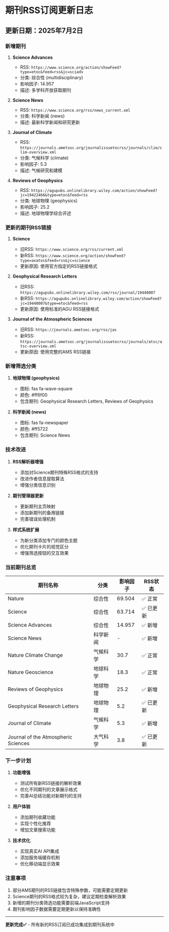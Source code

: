 # 期刊RSS订阅更新日志

## 更新日期：2025年7月2日

### 新增期刊

1. **Science Advances**
   - RSS: `https://www.science.org/action/showFeed?type=etoc&feed=rss&jc=sciadv`
   - 分类: 综合性 (multidisciplinary)
   - 影响因子: 14.957
   - 描述: 多学科开放获取期刊

2. **Science News**
   - RSS: `https://www.science.org/rss/news_current.xml`
   - 分类: 科学新闻 (news)
   - 描述: 最新科学新闻和研究更新

3. **Journal of Climate**
   - RSS: `https://journals.ametsoc.org/journalissuetocrss/journals/clim/clim-overview.xml`
   - 分类: 气候科学 (climate)
   - 影响因子: 5.3
   - 描述: 气候研究和建模

4. **Reviews of Geophysics**
   - RSS: `https://agupubs.onlinelibrary.wiley.com/action/showFeed?jc=19422466&type=etoc&feed=rss`
   - 分类: 地球物理 (geophysics)
   - 影响因子: 25.2
   - 描述: 地球物理学综合评述

### 更新的期刊RSS链接

1. **Science**
   - 旧RSS: `https://www.science.org/rss/current.xml`
   - 新RSS: `https://www.science.org/action/showFeed?type=axatoc&feed=rss&jc=science`
   - 更新原因: 使用官方指定的RSS链接格式

2. **Geophysical Research Letters**
   - 旧RSS: `https://agupubs.onlinelibrary.wiley.com/rss/journal/19448007`
   - 新RSS: `https://agupubs.onlinelibrary.wiley.com/action/showFeed?jc=19448007&type=etoc&feed=rss`
   - 更新原因: 使用标准的AGU RSS链接格式

3. **Journal of the Atmospheric Sciences**
   - 旧RSS: `https://journals.ametsoc.org/rss/jas`
   - 新RSS: `https://journals.ametsoc.org/journalissuetocrss/journals/atsc/atsc-overview.xml`
   - 更新原因: 使用完整的AMS RSS链接

### 新增筛选分类

1. **地球物理 (geophysics)**
   - 图标: fas fa-wave-square
   - 颜色: #ff6f00
   - 包含期刊: Geophysical Research Letters, Reviews of Geophysics

2. **科学新闻 (news)**
   - 图标: fas fa-newspaper
   - 颜色: #ff5722
   - 包含期刊: Science News

### 技术改进

1. **RSS解析器增强**
   - 添加对Science期刊特殊RSS格式的支持
   - 改进作者信息提取算法
   - 增强分类信息识别

2. **期刊管理器更新**
   - 更新期刊主页映射
   - 添加新期刊的备用链接
   - 完善错误处理机制

3. **样式系统扩展**
   - 为新分类添加专门的颜色主题
   - 优化期刊卡片的视觉区分
   - 增强筛选按钮的交互效果

### 当前期刊总览

| 期刊名称 | 分类 | 影响因子 | RSS状态 |
|---------|------|----------|---------|
| Nature | 综合性 | 69.504 | ✅ 正常 |
| Science | 综合性 | 63.714 | ✅ 已更新 |
| Science Advances | 综合性 | 14.957 | ✅ 新增 |
| Science News | 科学新闻 | - | ✅ 新增 |
| Nature Climate Change | 气候科学 | 30.7 | ✅ 正常 |
| Nature Geoscience | 地球科学 | 18.3 | ✅ 正常 |
| Reviews of Geophysics | 地球物理 | 25.2 | ✅ 新增 |
| Geophysical Research Letters | 地球物理 | 5.2 | ✅ 已更新 |
| Journal of Climate | 气候科学 | 5.3 | ✅ 新增 |
| Journal of the Atmospheric Sciences | 大气科学 | 3.8 | ✅ 已更新 |

### 下一步计划

1. **功能增强**
   - 测试所有新RSS链接的解析效果
   - 优化不同期刊的文章展示格式
   - 完善AI总结功能对新期刊的支持

2. **用户体验**
   - 添加期刊收藏功能
   - 实现个性化推荐
   - 增加文章搜索功能

3. **技术优化**
   - 实现真实AI API集成
   - 添加服务端缓存机制
   - 优化移动端显示效果

### 注意事项

1. 部分AMS期刊的RSS链接包含特殊参数，可能需要定期更新
2. Science期刊的RSS格式较为复杂，建议定期检查解析效果
3. 新增的期刊分类筛选功能需要前端JavaScript支持
4. 期刊影响因子数据需要定期更新以保持准确性

---

**更新完成✅** - 所有新的RSS订阅已成功集成到期刊系统中
